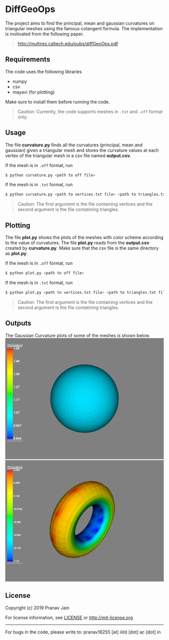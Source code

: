 # DiffGeoOps

The project aims to find the principal, mean and gaussian curvatures on triangular meshes using the famous cotangent formula. The implementation is motivated from the following paper.

> http://multires.caltech.edu/pubs/diffGeoOps.pdf

## Requirements
The code uses the following libraries
* numpy
* csv
* mayavi (for plotting)

Make sure to install them before running the code.

> Caution: Currently, the code supports meshes in ``.txt`` and ``.off`` format only.

## Usage
The file **curvature.py** finds all the curvatures (principal, mean and gaussian) given a triangular mesh and stores the curvature values at each vertex of the triangular mesh in a csv file named __output.csv__.

If the mesh is in ``.off`` format, run
```sh
$ python curvature.py <path to off file>
```
If the mesh is in ``.txt`` format, run
```sh
$ python curvature.py <path to vertices.txt file> <path to triangles.txt file>
```
> Caution: The first argument is the file containing vertices and the second argument is the file contatining triangles.

## Plotting
The file **plot.py** shows the plots of the meshes with color scheme according to the value of curvatures. The file **plot.py** reads from the __output.csv__ created by **curvature.py**. Make sure that the csv file is the same directory as **plot.py**.

If the mesh is in ``.off`` format, run
```sh
$ python plot.py <path to off file>
```
If the mesh is in ``.txt`` format, run
```sh
$ python plot.py <path to vertices.txt file> <path to triangles.txt file>
```
> Caution: The first argument is the file containing vertices and the second argument is the file contatining triangles.

## Outputs
The Gaussian Curvature plots of some of the meshes is shown below.
![Gaussian Curvature on Sphere](Sphere/Gaussian.png)
![Gaussian Curvature on Torus](Torus/Gaussian.png)

## License 

Copyright (c) 2019 Pranav Jain

For license information, see [LICENSE](LICENSE) or http://mit-license.org

- - -

For bugs in the code, please write to: pranav16255 [at] iiitd [dot] ac [dot] in
